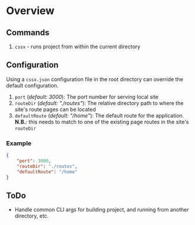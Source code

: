 # Overview

## Commands

1. `cssx` - runs project from within the current directory

## Configuration

Using a `cssx.json` configuration file in the root directory can override the default configuration.

1. `port` (_default: 3000_): The port number for serving local site
2. `routeDir` (_default: "./routes"_): The relative directory path to where the site's route pages can be located
3. `defaultRoute` (_default: "/home"_): The default route for the application. **N.B.**: this needs to match to one of the existing page routes in the site's `routeDir`

### Example

```json
{
    "port": 3000,
    "routeDir": "./routes",
    "defaultRoute": "/home"
}
```

## ToDo

- Handle common CLI args for building project, and running from another directory, etc.
